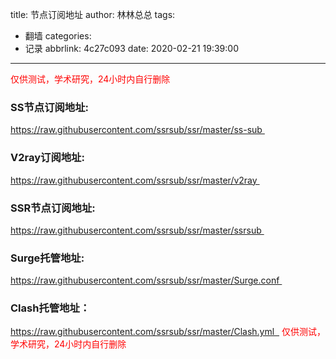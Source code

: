 title: 节点订阅地址
author: 林林总总
tags:
  - 翻墙
categories:
  - 记录
abbrlink: 4c27c093
date: 2020-02-21 19:39:00
---
<span style='color:#ff0000;'>仅供测试，学术研究，24小时内自行删除</span> 
### SS节点订阅地址:
https://raw.githubusercontent.com/ssrsub/ssr/master/ss-sub 
<!--more-->
### V2ray订阅地址:
https://raw.githubusercontent.com/ssrsub/ssr/master/v2ray 
### SSR节点订阅地址:
https://raw.githubusercontent.com/ssrsub/ssr/master/ssrsub 
### Surge托管地址:
https://raw.githubusercontent.com/ssrsub/ssr/master/Surge.conf 
### Clash托管地址：
https://raw.githubusercontent.com/ssrsub/ssr/master/Clash.yml  
<span style='color:#ff0000;'>仅供测试，学术研究，24小时内自行删除</span>